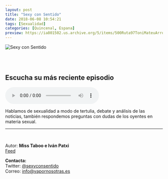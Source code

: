 ```yaml
---
layout: post
title: "Sexy con Sentido"
date: 2018-06-08 10:54:21
tags: [Sexualidad]
categories: [Quincenal, Espana]
preview: https://ia801502.us.archive.org/5/items/500Ruta97ToniMateuArrom/300sexyconsentido_itunes-triangle-VaPorNosotrasPodcast.jpg
---
```


![Sexy con Sentido](https://ia801502.us.archive.org/5/items/500Ruta97ToniMateuArrom/500sexyconsentido_itunes-triangle-VaPorNosotrasPodcast.jpg)

<br/>
<br/>

## Escucha su más reciente episodio

<!--reproductor-feed=http://feeds.feedburner.com/SexyConSentido-->
<!--reproductor-start-->
<audio id="audio" preload="auto" controls="" src="http://www.ivoox.com/07-el-nuevo-video-del-salon-erotico-de_mf_28893481_feed_1.mp3"></audio>
<!--reproductor-end-->

Hablamos de sexualidad a modo de tertulia, debate y análisis de las noticias, también respondemos preguntas con dudas de los oyentes en materia sexual.  

_ _ _

<br>

Autor: **Miss Taboo e Iván Patxi**  
[Feed](http://feeds.feedburner.com/SexyConSentido)  



**Contacta:**  
Twitter: [@sexyconsentido](https://twitter.com/sexyconsentido)  
Correo: [info@vapornosotras.es](mailto:info@vapornosotras.es)  
